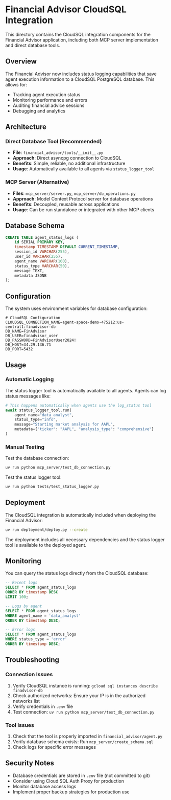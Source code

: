 # Financial Advisor CloudSQL Integration

This directory contains the CloudSQL integration components for the Financial Advisor application, including both MCP server implementation and direct database tools.

## Overview

The Financial Advisor now includes status logging capabilities that save agent execution information to a CloudSQL PostgreSQL database. This allows for:

- Tracking agent execution status
- Monitoring performance and errors
- Auditing financial advice sessions
- Debugging and analytics

## Architecture

### Direct Database Tool (Recommended)
- **File**: `financial_advisor/tools/__init__.py`
- **Approach**: Direct asyncpg connection to CloudSQL
- **Benefits**: Simple, reliable, no additional infrastructure
- **Usage**: Automatically available to all agents via `status_logger_tool`

### MCP Server (Alternative)
- **Files**: `mcp_server/server.py`, `mcp_server/db_operations.py`
- **Approach**: Model Context Protocol server for database operations
- **Benefits**: Decoupled, reusable across applications
- **Usage**: Can be run standalone or integrated with other MCP clients

## Database Schema

```sql
CREATE TABLE agent_status_logs (
    id SERIAL PRIMARY KEY,
    timestamp TIMESTAMP DEFAULT CURRENT_TIMESTAMP,
    session_id VARCHAR(255),
    user_id VARCHAR(255),
    agent_name VARCHAR(100),
    status_type VARCHAR(50),
    message TEXT,
    metadata JSONB
);
```

## Configuration

The system uses environment variables for database configuration:

```env
# CloudSQL Configuration
CLOUDSQL_CONNECTION_NAME=agent-space-demo-475212:us-central1:finadvisor-db
DB_NAME=FinAdvisor
DB_USER=finadvisor_user
DB_PASSWORD=FinAdvisorUser2024!
DB_HOST=34.29.136.71
DB_PORT=5432
```

## Usage

### Automatic Logging
The status logger tool is automatically available to all agents. Agents can log status messages like:

```python
# This happens automatically when agents use the log_status tool
await status_logger_tool.run(
    agent_name="data_analyst",
    status_type="info", 
    message="Starting market analysis for AAPL",
    metadata={"ticker": "AAPL", "analysis_type": "comprehensive"}
)
```

### Manual Testing
Test the database connection:
```bash
uv run python mcp_server/test_db_connection.py
```

Test the status logger tool:
```bash
uv run python tests/test_status_logger.py
```

## Deployment

The CloudSQL integration is automatically included when deploying the Financial Advisor:

```bash
uv run deployment/deploy.py --create
```

The deployment includes all necessary dependencies and the status logger tool is available to the deployed agent.

## Monitoring

You can query the status logs directly from the CloudSQL database:

```sql
-- Recent logs
SELECT * FROM agent_status_logs 
ORDER BY timestamp DESC 
LIMIT 100;

-- Logs by agent
SELECT * FROM agent_status_logs 
WHERE agent_name = 'data_analyst'
ORDER BY timestamp DESC;

-- Error logs
SELECT * FROM agent_status_logs 
WHERE status_type = 'error'
ORDER BY timestamp DESC;
```

## Troubleshooting

### Connection Issues
1. Verify CloudSQL instance is running: `gcloud sql instances describe finadvisor-db`
2. Check authorized networks: Ensure your IP is in the authorized networks list
3. Verify credentials in `.env` file
4. Test connection: `uv run python mcp_server/test_db_connection.py`

### Tool Issues
1. Check that the tool is properly imported in `financial_advisor/agent.py`
2. Verify database schema exists: Run `mcp_server/create_schema.sql`
3. Check logs for specific error messages

## Security Notes

- Database credentials are stored in `.env` file (not committed to git)
- Consider using Cloud SQL Auth Proxy for production
- Monitor database access logs
- Implement proper backup strategies for production use
